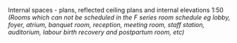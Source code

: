 Internal spaces - plans, reflected ceiling plans and internal elevations <span class="highlight-red">1:50</span>
_(Rooms which can not be scheduled in the F series room schedule eg lobby, foyer, atrium, banquet room, reception, meeting room, staff station, auditorium, labour birth recovery and postpartum room, etc)_